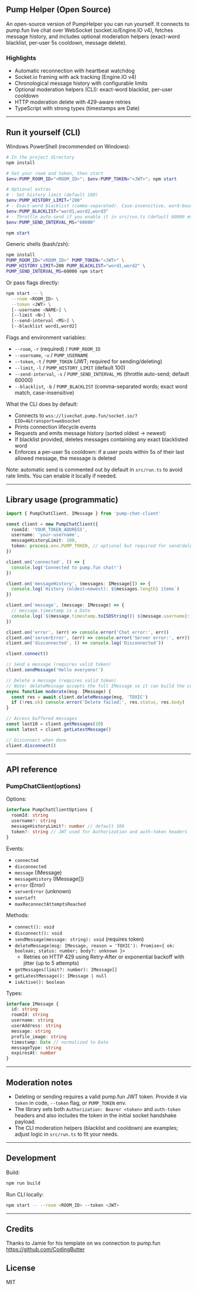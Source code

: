 ## Pump Helper (Open Source)

An open-source version of PumpHelper you can run yourself. It connects to pump.fun live chat over WebSocket (socket.io/Engine.IO v4), fetches message history, and includes optional moderation helpers (exact-word blacklist, per-user 5s cooldown, message delete).

### Highlights

- Automatic reconnection with heartbeat watchdog
- Socket.io framing with ack tracking (Engine.IO v4)
- Chronological message history with configurable limits
- Optional moderation helpers (CLI): exact-word blacklist, per-user cooldown
- HTTP moderation delete with 429-aware retries
- TypeScript with strong types (timestamps are Date)

---

## Run it yourself (CLI)

Windows PowerShell (recommended on Windows):

```powershell
# In the project directory
npm install

# Set your room and token, then start
$env:PUMP_ROOM_ID="<ROOM_ID>"; $env:PUMP_TOKEN="<JWT>"; npm start

# Optional extras
# - Set history limit (default 100)
$env:PUMP_HISTORY_LIMIT="200"
# - Exact-word blacklist (comma-separated). Case-insensitive, word-boundary matched
$env:PUMP_BLACKLIST="word1,word2,word3"
# - Throttle auto-send if you enable it in src/run.ts (default 60000 ms)
$env:PUMP_SEND_INTERVAL_MS="60000"

npm start
```

Generic shells (bash/zsh):

```bash
npm install
PUMP_ROOM_ID="<ROOM_ID>" PUMP_TOKEN="<JWT>" \
PUMP_HISTORY_LIMIT=200 PUMP_BLACKLIST="word1,word2" \
PUMP_SEND_INTERVAL_MS=60000 npm start
```

Or pass flags directly:

```bash
npm start -- \
  --room <ROOM_ID> \
  --token <JWT> \
  [--username <NAME>] \
  [--limit <N>] \
  [--send-interval <MS>] \
  [--blacklist word1,word2]
```

Flags and environment variables:

- `--room`, `-r` (required) / `PUMP_ROOM_ID`
- `--username`, `-u` / `PUMP_USERNAME`
- `--token`, `-t` / `PUMP_TOKEN` (JWT; required for sending/deleting)
- `--limit`, `-l` / `PUMP_HISTORY_LIMIT` (default 100)
- `--send-interval`, `-s` / `PUMP_SEND_INTERVAL_MS` (throttle auto-send; default 60000)
- `--blacklist`, `-b` / `PUMP_BLACKLIST` (comma-separated words; exact word match, case-insensitive)

What the CLI does by default:

- Connects to `wss://livechat.pump.fun/socket.io/?EIO=4&transport=websocket`
- Prints connection lifecycle events
- Requests and emits message history (sorted oldest → newest)
- If blacklist provided, deletes messages containing any exact blacklisted word
- Enforces a per-user 5s cooldown: if a user posts within 5s of their last allowed message, the message is deleted

Note: automatic send is commented out by default in `src/run.ts` to avoid rate limits. You can enable it locally if needed.

---

## Library usage (programmatic)

```typescript
import { PumpChatClient, IMessage } from 'pump-chat-client'

const client = new PumpChatClient({
  roomId: 'YOUR_TOKEN_ADDRESS',
  username: 'your-username',
  messageHistoryLimit: 100,
  token: process.env.PUMP_TOKEN, // optional but required for send/delete
})

client.on('connected', () => {
  console.log('Connected to pump.fun chat!')
})

client.on('messageHistory', (messages: IMessage[]) => {
  console.log(`History (oldest→newest): ${messages.length} items`)
})

client.on('message', (message: IMessage) => {
  // message.timestamp is a Date
  console.log(`${message.timestamp.toISOString()} ${message.username}: ${message.message}`)
})

client.on('error', (err) => console.error('Chat error:', err))
client.on('serverError', (err) => console.error('Server error:', err))
client.on('disconnected', () => console.log('Disconnected'))

client.connect()

// Send a message (requires valid token)
client.sendMessage('Hello everyone!')

// Delete a message (requires valid token)
// Note: deleteMessage accepts the full IMessage so it can build the correct URL
async function moderate(msg: IMessage) {
  const res = await client.deleteMessage(msg, 'TOXIC')
  if (!res.ok) console.error('Delete failed:', res.status, res.body)
}

// Access buffered messages
const last10 = client.getMessages(10)
const latest = client.getLatestMessage()

// Disconnect when done
client.disconnect()
```

---

## API reference

### PumpChatClient(options)

Options:

```typescript
interface PumpChatClientOptions {
  roomId: string
  username?: string
  messageHistoryLimit?: number // default 100
  token?: string // JWT used for Authorization and auth-token headers
}
```

Events:

- `connected`
- `disconnected`
- `message` (IMessage)
- `messageHistory` (IMessage[])
- `error` (Error)
- `serverError` (unknown)
- `userLeft`
- `maxReconnectAttemptsReached`

Methods:

- `connect(): void`
- `disconnect(): void`
- `sendMessage(message: string): void` (requires token)
- `deleteMessage(msg: IMessage, reason = 'TOXIC'): Promise<{ ok: boolean; status: number; body?: unknown }>`
  - Retries on HTTP 429 using Retry-After or exponential backoff with jitter (up to 5 attempts)
- `getMessages(limit?: number): IMessage[]`
- `getLatestMessage(): IMessage | null`
- `isActive(): boolean`

Types:

```typescript
interface IMessage {
  id: string
  roomId: string
  username: string
  userAddress: string
  message: string
  profile_image: string
  timestamp: Date // normalized to Date
  messageType: string
  expiresAt: number
}
```

---

## Moderation notes

- Deleting or sending requires a valid pump.fun JWT token. Provide it via `token` in code, `--token` flag, or `PUMP_TOKEN` env.
- The library sets both `Authorization: Bearer <token>` and `auth-token` headers and also includes the token in the initial socket handshake payload.
- The CLI moderation helpers (blacklist and cooldown) are examples; adjust logic in `src/run.ts` to fit your needs.

---

## Development

Build:

```bash
npm run build
```

Run CLI locally:

```bash
npm start -- --room <ROOM_ID> --token <JWT>
```

---

## Credits

Thanks to Jamie for his template on ws connection to pump.fun
https://github.com/CodingButter

## License

MIT
